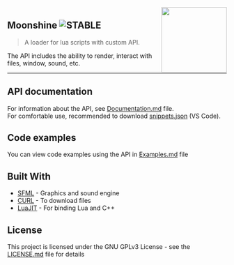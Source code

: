 <img src="resources/icon.ico" align="right" width="150" />

## Moonshine ![STABLE](https://img.shields.io/static/v1?label=stage&message=stable&color=blue)
> A loader for lua scripts with custom API.

The API includes the ability to render, interact with files, window, sound, etc.

---

## API documentation
For information about the API, see [Documentation.md](Documentation.md) file.  
For comfortable use, recommended to download [snippets.json](snippets.json) (VS Code).

## Code examples
You can view code examples using the API in [Examples.md](Examples.md) file

## Built With
- [SFML](https://www.sfml-dev.org) - Graphics and sound engine
- [CURL](https://curl.se) - To download files
- [LuaJIT](https://luajit.org) - For binding Lua and C++

## License
This project is licensed under the GNU GPLv3 License - see the [LICENSE.md](LICENSE.md) file for details
